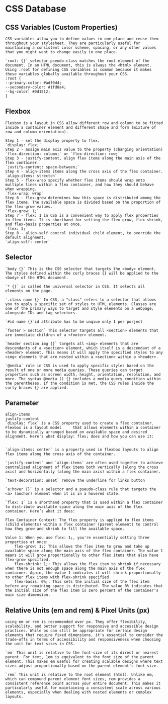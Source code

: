 # CSS Database

## CSS Variables (Custom Properties)
    CSS variables allow you to define values in one place and reuse them throughout your stylesheet. They are particularly useful for maintaining a consistent color scheme, spacing, or any other values that you might want to change easily in one place.

    `root: {}` selector pseudo-class matches the root element of the document. In an HTML document, this is always the <html> element. Using :root for defining CSS variables is common because it makes these variables globally available throughout your CSS.
    :root {
    --primary-color: #adf0d4;
    --secondary-color: #1fd8a4;
    --bg-color: #0d1512;
    }


## Flexbox

    Flexbox is a layout in CSS allow different row and column to be fitted inside a container element and different shape and form (mixture of row and column orientation). 

    Step 1 - set the display property to flex.
    `display: flex;`
    Step 2 - assign main axis value to the property (changing orientation)
    `flex-direction: column;` or `flex-direction: row;`
    Step 3 - justify-content, align flex items along the main axis of the flex container.
    `justify-content: space-between;`
    Step 4 - align-items items along the cross axis of the flex container.
    `align-items: strectch`
    Step 5 - flex-wrap specify whether flex items should wrap onto multiple lines within a flex container, and how they should behave when wrapping.
    `flex-wrap: wrap`
    Step 6 - flex-grow determines how this space is distributed among the flex items. The available space is divided based on the proportion of the flex-grow values.
    `flex-grow: 1;`
    Step 7 - flex: 1 in CSS is a convenient way to apply flex properties to flex items. It is shorthand for setting the flex-grow, flex-shrink, and flex-basis properties at once.
    `flex: 1;`
    Step 8 - align-self control individual child element, to override the default alignment.
    `align-self: center`


## Selector
    `body {}` This is the CSS selector that targets the <body> element. The styles defined within the curly braces {} will be applied to the <body> of the HTML document.

    `* {}` is called the universal selector in CSS. It selects all elements on the page.

    `.class name {}` In CSS, a "class" refers to a selector that allows you to apply a specific set of styles to HTML elements. Classes are one of the primary ways to target and style elements on a webpage, alongside IDs and tag selectors.

    `#id name {}`id attribute has to be unqiue only 1 per porject

    `footer > section` This selector targets all <section> elements that are immediate children of a <footer> element.

    `header section img {}` targets all <img> elements that are descendants of a <section> element, which itself is a descendant of a <header> element. This means it will apply the specified styles to any <img> elements that are nested within a <section> within a <header>.

    `@media` rule in CSS is used to apply specific styles based on the result of one or more media queries. These queries can target properties such as screen width, height, orientation, resolution, and more. The syntax @media () {} includes a media query condition within the parentheses. If the condition is met, the CSS rules inside the curly braces {} are applied.


## Parameter
    align-items
    justify-content
    `display: flex` is a CSS property used to create a flex container. Flexbox is a layout model     that allows elements within a container to be dynamically arranged based on available space and desired alignment. Here's what display: flex; does and how you can use it:
    

    `align-items: center` is a property used in flexbox layouts to align flex items along the cross axis of the container.

    `justify-content` and `align-items` are often used together to achieve centralized alignment of flex items both vertically (along the cross axis) and horizontally (along the main axis) within a flex container.

    `text-decoration: unset` remove the underline for links button

    `a:hover {}` is a selector and a pseudo-class rule that targets the <a> (anchor) element when it is in a hovered state. 

    `flex: 1` is a shorthand property that is used within a flex container to distribute available space along the main axis of the flex container. Here’s what it does:

    Flex Container Context: The flex property is applied to flex items (child elements) within a flex container (parent element) to control how they grow and shrink to fill the available space.

    Value 1: When you use flex: 1;, you're essentially setting three properties at once:
        flex-grow: 1;: This allows the flex item to grow and take up available space along the main axis of the flex container. The value 1 means it will grow proportionally to other flex items that also have flex-grow specified.
        flex-shrink: 1;: This allows the flex item to shrink if necessary when there is not enough space along the main axis of the flex container. Again, the value 1 indicates it will shrink proportionally to other flex items with flex-shrink specified.
        flex-basis: 0%;: This sets the initial size of the flex item before any remaining space is distributed. The value 0% indicates that the initial size of the flex item is zero percent of the container's main size dimension.
    
    
## Relative Units (em and rem) & Pixel Units (px)

    using em or rem is recommended over px. They offer flexibility, scalability, and better support for responsive and accessible design practices. While px can still be appropriate for certain design elements that require fixed dimensions, it's essential to consider the trade-offs in terms of accessibility and responsiveness when choosing the unit for text sizes in CSS.

    `em` This unit is relative to the font-size of its direct or nearest parent. For text, 1em is equivalent to the font size of the parent element. This makes em useful for creating scalable designs where text sizes adjust proportionally based on the parent element's font size.

    `rem` This unit is relative to the root element (html). Unlike em, which can compound parent element font sizes, rem provides a consistent reference point across your entire document. This makes it particularly useful for maintaining a consistent scale across various elements, especially when dealing with nested elements or complex layouts.